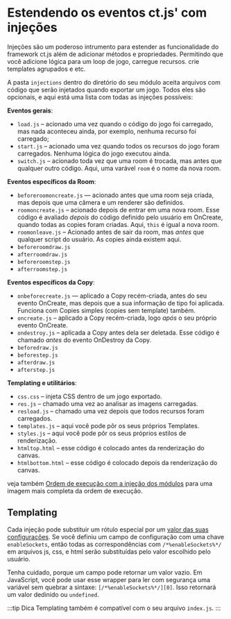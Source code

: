 # Estendendo os eventos ct.js' com injeções

Injeções são um poderoso intrumento para estender as funcionalidade do framework ct.js além de adicionar métodos e propriedades. Permitindo que você adicione lógica para um loop de jogo, carregue recursos. crie templates agrupados e etc.

A pasta `injections` dentro do diretório do seu módulo aceita arquivos com código que serão injetados quando exportar um jogo. Todos eles são opcionais, e aqui está uma lista com todas as injeções possíveis:

**Eventos gerais**:

* `load.js` – acionado uma vez quando o código do jogo foi carregado, mas nada aconteceu ainda, por exemplo, nenhuma recurso foi carregado;
* `start.js` – acionado uma vez quando todos os recursos do jogo foram carregados. Nenhuma lógica do jogo executou ainda.
* `switch.js` – acionado toda vez que uma room é trocada, mas antes que qualquer outro código. Aqui, uma varável `room` é o nome da nova room.

**Eventos específicos da Room**:

* `beforeroomoncreate.js` — acionado antes que uma room seja criada, mas depois que uma câmera e um renderer são definidos.
* `roomoncreate.js` – acionado depois de entrar em uma nova room. Esse código é avaliado *depois* do código definido pelo usuário em OnCreate, quando todas as copies foram criadas. Aqui, `this` é igual a nova room.
* `roomonleave.js` – Acionado antes de sair da room, mas *antes* que qualquer script do usuário.  As copies ainda existem aqui.
* `beforeroomdraw.js`
* `afterroomdraw.js`
* `beforeroomstep.js`
* `afterroomstep.js`

**Eventos específicos da Copy**:

* `onbeforecreate.js` — aplicado a Copy recém-criada, antes do seu evento OnCreate, mas depois que a sua informação de tipo foi aplicada. Funciona com Copies simples (copies sem template) também.
* `oncreate.js` – aplicado a Copy recém-criada, logo *após* o seu próprio evento OnCreate.
* `ondestroy.js` – aplicada a Copy antes dela ser deletada. Esse código é chamado *antes* do evento OnDestroy da Copy.
* `beforedraw.js`
* `beforestep.js`
* `afterdraw.js`
* `afterstep.js`

**Templating e utilitários**:

* `css.css` – injeta CSS dentro de um jogo exportado.
* `res.js` – chamado uma vez ao analisar as imagens carregadas.
* `resload.js` – chamado uma vez depois que todos recursos foram carregados.
* `templates.js` – aqui você pode pôr os seus próprios Templates.
* `styles.js` – aqui você pode pôr os seus próprios estilos de renderização.
* `htmltop.html` – esse código é colocado antes da renderização do canvas.
* `htmlbottom.html` – esse código é colocado depois da renderização do canvas.

veja também [Ordem de execução com a injeção dos módulos](./event-order.html#call-order-with-mod-s-injections) para uma imagem mais completa da ordem de execução.

## Templating

Cada injeção pode substituir um rótulo especial por um [valor das suas configurações](./modding-settings-and-extensions.html). Se você definiu um campo de configuração com uma chave `enableSockets`, então todas as correspondências com `/*%enableSockets%*/` em arquivos js, css, e html serão substituídas pelo valor escolhido pelo usuário.

Tenha cuidado, porque um campo pode retornar um valor vazio. Em JavaScript, você pode usar esse wrapper para ler com segurança uma variável sem quebrar a sintaxe: `[/*%enableSockets%*/][0]`. Isso retornará um valor dedinido ou `undefined`.

:::tip Dica
Templating também é compatível com o seu arquivo `index.js`.
:::